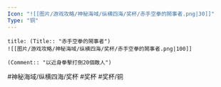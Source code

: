 ```yaml
---
Icon: "![[图片/游戏攻略/神秘海域/纵横四海/奖杯/赤手空拳的鬧事者.png|30]]"
Type: "铜"
---
```

```ad-common-bronze-trophy
title: (Title:: "赤手空拳的鬧事者")
![[图片/游戏攻略/神秘海域/纵横四海/奖杯/赤手空拳的鬧事者.png|100]]

(Comment:: "以近身拳擊打倒20個敵人")
```

#神秘海域/纵横四海/奖杯 #奖杯 #奖杯/铜
